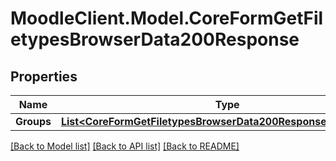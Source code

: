 # MoodleClient.Model.CoreFormGetFiletypesBrowserData200Response

## Properties

Name | Type | Description | Notes
------------ | ------------- | ------------- | -------------
**Groups** | [**List&lt;CoreFormGetFiletypesBrowserData200ResponseGroupsInner&gt;**](CoreFormGetFiletypesBrowserData200ResponseGroupsInner.md) |  | 

[[Back to Model list]](../README.md#documentation-for-models) [[Back to API list]](../README.md#documentation-for-api-endpoints) [[Back to README]](../README.md)


